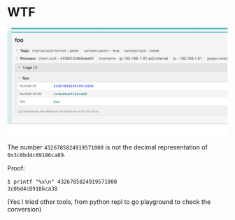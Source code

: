 # WTF

![WTF](./jaeger.png)

The number `4326785824919571000` is not the decimal representation of `0x3c0bd4c89186ca89`.

Proof:

```console
$ printf "%x\n" 4326785824919571000
3c0bd4c89186ca38
```

(Yes I tried other tools, from python repl to go playground to check the conversion)

